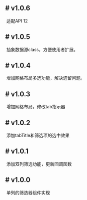 ## # v1.0.6

​ 适配API 12
## # v1.0.5

​ 抽象数据源class，方便使用者扩展。

## # v1.0.4

​ 增加网格布局多选功能，解决遗留问题。

## # v1.0.3

​ 增加网格布局，修改tab指示器

## # v1.0.2

​ 添加tabTitle和筛选项的选中效果

## # v1.0.1

​ 添加双列筛选功能，更新回调函数

## # v1.0.0

​ 单列的筛选器组件实现